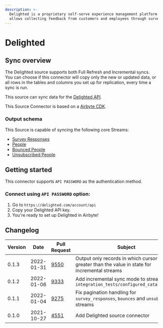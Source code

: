 ```yaml
---
description: >-
  Delighted is a proprietary self-serve experience management platform that
  allows collecting feedback from customers and employees through surveys.
---
```


# Delighted

## Sync overview

The Delighted source supports both Full Refresh and Incremental syncs. You can choose if this connector will copy only the new or updated data, or all rows in the tables and columns you set up for replication, every time a sync is run.

This source can sync data for the [Delighted API](https://app.delighted.com/docs/api).

This Source Connector is based on a [Airbyte CDK](https://docs.airbyte.io/connector-development/cdk-python).

### Output schema

This Source is capable of syncing the following core Streams:

* [Survey Responses](https://app.delighted.com/docs/api/listing-survey-responses)
* [People](https://app.delighted.com/docs/api/listing-people)
* [Bounced People](https://app.delighted.com/docs/api/listing-bounced-people)
* [Unsubscribed People](https://app.delighted.com/docs/api/listing-unsubscribed-people)

## Getting started

This connector supports `API PASSWORD` as the authentication method.

### Connect using `API PASSWORD` option:

1. Go to `https://delighted.com/account/api`
2. Copy your Delighted API key.
3. You're ready to set up Delighted in Airbyte!

## Changelog

| Version | Date       | Pull Request                                           | Subject                                                                                              |
| ------- | ---------- | ------------------------------------------------------ | ---------------------------------------------------------------------------------------------------- |
| 0.1.3   | 2022-01-31 | [9550](https://github.com/airbytehq/airbyte/pull/9550) | Output only records in which cursor field is greater than the value in state for incremental streams |
| 0.1.2   | 2022-01-06 | [9333](https://github.com/airbytehq/airbyte/pull/9333) | Add incremental sync mode to streams in `integration_tests/configured_catalog.json`                  |
| 0.1.1   | 2022-01-04 | [9275](https://github.com/airbytehq/airbyte/pull/9275) | Fix pagination handling for `survey_responses`, `bounces` and `unsubscribes` streams                 |
| 0.1.0   | 2021-10-27 | [4551](https://github.com/airbytehq/airbyte/pull/4551) | Add Delighted source connector                                                                       |
